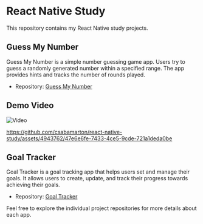 # React Native Study

This repository contains my React Native study projects.

## Guess My Number

Guess My Number is a simple number guessing game app. Users try to guess a randomly generated number within a specified range. The app provides hints and tracks the number of rounds played.

- Repository: [Guess My Number](https://github.com/csabamarton/react-native-study/tree/master/GuessMyNumber)


## Demo Video

![Video](https://github.com/csabamarton/react-native-study/assets/4943762/a810336f-cfd8-414e-a66c-132b9bd2024f)


https://github.com/csabamarton/react-native-study/assets/4943762/47e6e6fe-7433-4ce5-9cde-721a1deda0be



## Goal Tracker

Goal Tracker is a goal tracking app that helps users set and manage their goals. It allows users to create, update, and track their progress towards achieving their goals.

- Repository: [Goal Tracker](https://github.com/csabamarton/react-native-study/tree/master/goal-tracker)

Feel free to explore the individual project repositories for more details about each app.


